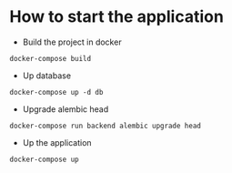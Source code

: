 # How to start the application
* Build the project in docker
```
docker-compose build
```
* Up database
```
docker-compose up -d db
```
* Upgrade alembic head
```
docker-compose run backend alembic upgrade head
```
* Up the application
```
docker-compose up
```

